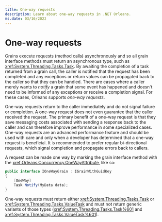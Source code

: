 ```yaml
---
title: One-way requests
description: Learn about one-way requests in .NET Orleans.
ms.date: 03/16/2022
---
```


# One-way requests

Grains execute requests (method calls) asynchronously and so all grain interface methods must return an asynchronous type, such as <xref:System.Threading.Tasks.Task>. By awaiting the completion of a task returned from a grain call, the caller is notified that the request has been completed and any exceptions or return values can be propagated back to the caller so that they can be handled. There are cases where a caller merely wants to *notify* a grain that some event has happened and doesn't need to be informed of any exceptions or receive a completion signal. For these cases, Orleans supports *one-way requests*.

One-way requests return to the caller immediately and do not signal failure or completion. A one-way request does not even guarantee that the caller received the request. The primary benefit of a one-way request is that they save messaging costs associated with sending a response back to the caller and can therefore improve performance in some specialized cases. One-way requests are an advanced performance feature and should be used with care and only when a developer has determined that a one-way request is beneficial. It is recommended to prefer regular bi-directional requests, which signal completion and propagate errors back to callers.

A request can be made one way by marking the grain interface method with the <xref:Orleans.Concurrency.OneWayAttribute>, like so:

```csharp
public interface IOneWayGrain : IGrainWithGuidKey
{
    [OneWay]
    Task Notify(MyData data);
}
```

One-way requests must return either <xref:System.Threading.Tasks.Task> or <xref:System.Threading.Tasks.ValueTask> and must not return generic variants of those types (<xref:System.Threading.Tasks.Task%601> and <xref:System.Threading.Tasks.ValueTask%601>).
